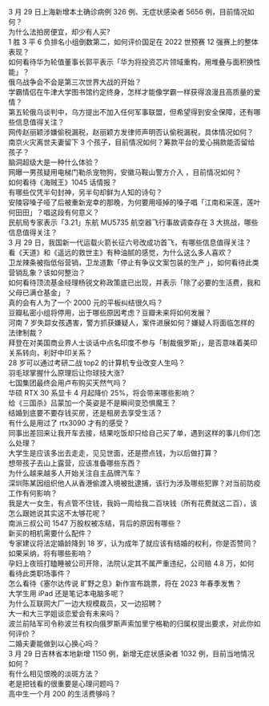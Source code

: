 3 月 29 日上海新增本土确诊病例 326 例、无症状感染者 5656 例，目前情况如何？  
为什么法拍房便宜，却少有人买?  
1 胜 3 平 6 负排名小组倒数第二，如何评价国足在 2022 世预赛 12 强赛上的整体表现？  
如何看待华为轮值董事长郭平表示「华为将投资芯片领域重构，用堆叠与面积换性能」？  
俄乌战争会不会是第三次世界大战的开始？  
学霸情侣在牛津大学图书馆约定终身，怎样才能像学霸一样获得浪漫且高质量的爱情？  
第五轮俄乌谈判中，乌方提出不加入任何军事联盟，但希望得到安全保障，还有哪些信息值得关注？  
网传赵丽颖涉嫌偷税漏税，赵丽颖方发律师声明否认偷税漏税，具体情况如何？  
南京火灾离世夫妻留下 3 个孩子，目前情况如何？筹款平台的爱心捐款能否留给孩子？  
脑洞超级大是一种什么体验？  
网曝一男孩疑用电梯门勒杀宠物狗，安徽马鞍山警方介入 ，目前情况如何？  
如何看待《海贼王》1045 话情报？  
有哪些仅凭半句封神，另半句却鲜为人知的诗句？  
安陵容嗓子哑了后被重新宠幸的那晚，为何要用哑掉的嗓子唱「江南和采莲，莲叶何田田」？唱这段有何意义？  
民航局专家表示「3.21」东航 MU5735 航空器飞行事故调查存在 3 大挑战，哪些信息值得关注？  
3 月 29 日，我国新一代运载火箭长征六号改成功首飞，有哪些信息值得关注？  
看《天道》和《遥远的救世主》有种油腻的感觉，为什么这么多人喜欢？  
卫龙辣条被指低俗营销，卫龙道歉「停止有争议文案包装的生产 」，如何看待此类营销乱象？该如何整治？  
如何看待顶流基金经理杨锐文称政策底已出现，并表示「除了必要的生活费，我和父母已满仓基金」？  
真的会有人为了一个 2000 元的平板纠结很久吗？  
豆瓣私密小组将停用，出于哪些原因考虑？豆瓣未来将如何发展？  
河南 7 岁失踪女孩遇害，警方抓获嫌疑人，案件进展如何？嫌疑人将面临怎样的法律制裁？  
拜登在对美国商业界人士谈话中点名印度不参与「制裁俄罗斯」，是否意味着美印关系转向，利好中印关系？  
28 岁可以通过考研二战 top2 的计算机专业改变人生吗？  
羽毛球掌握什么原理后让你球技大涨?  
七国集团最终会用卢布购买天然气吗？  
华硕 RTX 30 系显卡 4 月起降价 25%，将会带来哪些影响？  
给《三国杀》吕蒙加一个英姿是不是瞬间变恐惧魔王？  
结婚到底要不要存钱买房，还是租房去享受生活？  
有什么是用过了 rtx3090 才有的感受？  
同事出差回来让我开车去接，结果吃饭却只给自己买了单，遇到这样的事儿你们怎么处理？  
大学生是应该多出去走走，见见世面，还是攒点钱，为以后做打算？  
想带孩子去山上露营，应该准备哪些东西？  
为什么越来越多人开始关注自主品牌汽车？  
深圳陈某因组织他人从香港偷渡入境被批逮捕，该行为涉及哪些犯罪？对当前防疫工作有何影响？  
我是大一女生，有点管不住钱，我妈一周给我二百块钱（所有花费就这二百），该怎么跟她说其实这不太够花呢？  
南派三叔公司 1547 万股权被冻结，背后的原因有哪些？  
新买的相机需要什么配件？  
专家建议将法定婚龄降到 18 岁，认为成年了就应该有结婚的权利，你是否赞同？如果采纳，将有哪些影响？  
孕妇上夜班打瞌睡被公司开除，法院认定其不属严重违纪，公司赔 4.8 万，如何看待此类职场事件？  
怎么看待《塞尔达传说 旷野之息》新作宣布跳票，将在 2023 年春季发售？  
大学生用 iPad 还是笔记本电脑多呢？  
为什么互联网大厂一边大规模裁员，又一边招聘？  
大一和大三学姐谈恋爱会有未来吗？  
波兰前陆军司令称波兰有权向俄罗斯声索加里宁格勒的归属权提出要求，对此你如何评价？  
二婚夫妻能做到以心换心吗？  
3 月 29 日吉林省本地新增 1150 例，新增无症状感染者 1032 例，目前当地情况如何？  
有什么相见恨晚的淡斑方法？  
老是把钱看的很重要是心理问题吗？  
高中生一个月 200 的生活费够吗？  
